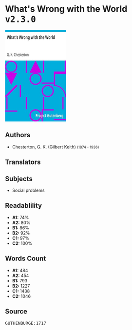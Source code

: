 # What's Wrong with the World <kbd>v2.3.0</kbd>

![](./cover.medium.jpg "")

## Authors


 - Chesterton, G. K. (Gilbert Keith) <small>(1874 - 1936)</small>

## Translators



## Subjects


 - Social problems

## Readablility


 - **A1:** 74%
 - **A2:** 80%
 - **B1:** 86%
 - **B2:** 92%
 - **C1:** 97%
 - **C2:** 100%

## Words Count


 - **A1:** 484
 - **A2:** 454
 - **B1:** 793
 - **B2:** 1227
 - **C1:** 1438
 - **C2:** 1046

## Source


<kbd>GUTHENBURGE:1717</kbd>
